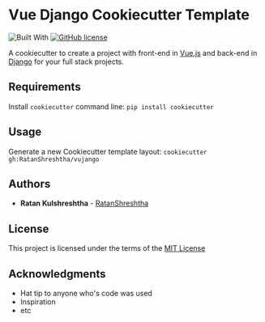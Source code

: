 # Vue Django Cookiecutter Template

![Built With](https://img.shields.io/badge/Built%20With-cookiecutter-blue)
[![GitHub license](https://img.shields.io/badge/License-MIT-green)](https://github.com/RatanShreshtha/vujango/blob/master/LICENSE)

A cookiecutter to create a project with front-end in [Vue.js](https://vuejs.org/) and back-end in [Django](https://www.djangoproject.com/) for your full stack projects.

## Requirements

Install `cookiecutter` command line: `pip install cookiecutter`

## Usage

Generate a new Cookiecutter template layout: `cookiecutter gh:RatanShreshtha/vujango`

## Authors

- **Ratan Kulshreshtha** - [RatanShreshtha](https://github.com/RatanShreshtha)

## License

This project is licensed under the terms of the [MIT License](/LICENSE)

## Acknowledgments

- Hat tip to anyone who's code was used
- Inspiration
- etc
